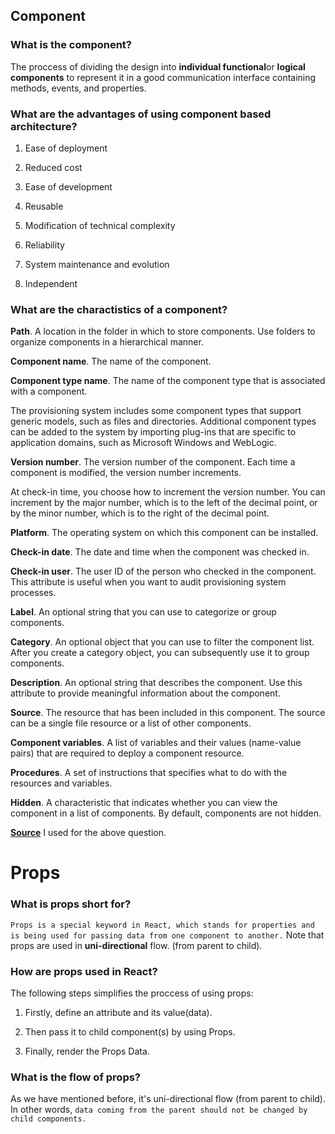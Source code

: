 
## **Component**

### What is the component?

The proccess of dividing the design into **individual functional**or **logical components** to represent it in a good communication interface containing methods, events, and properties. 


### What are the advantages of using component based architecture?

1. Ease of deployment 

2. Reduced cost 

3. Ease of development 

4. Reusable 

5. Modification of technical complexity 

6. Reliability

7. System maintenance and evolution 

8. Independent 

### What are the charactistics of a component? 

**Path**. A location in the folder in which to store components. Use folders to organize components in a hierarchical manner.

**Component name**. The name of the component.

**Component type name**. The name of the component type that is associated with a component. 

The provisioning system includes some component types that support generic models, such as files and directories. Additional component types can be added to the system by importing plug-ins that are specific to application domains, such as Microsoft Windows and WebLogic.

**Version number**. The version number of the component. Each time a component is modified, the version number increments.

At check-in time, you choose how to increment the version number. You can increment by the major number, which is to the left of the decimal point, or by the minor number, which is to the right of the decimal point.

**Platform**. The operating system on which this component can be installed.

**Check-in date**. The date and time when the component was checked in.

**Check-in user**. The user ID of the person who checked in the component. This attribute is useful when you want to audit provisioning system processes.

**Label**. An optional string that you can use to categorize or group components.

**Category**. An optional object that you can use to filter the component list. After you create a category object, you can subsequently use it to group components.

**Description**. An optional string that describes the component. Use this attribute to provide meaningful information about the component.

**Source**. The resource that has been included in this component. The source can be a single file resource or a list of other components.

**Component variables**. A list of variables and their values (name-value pairs) that are required to deploy a component resource. 

**Procedures**. A set of instructions that specifies what to do with the resources and variables.

**Hidden**. A characteristic that indicates whether you can view the component in a list of components. By default, components are not hidden.

[**Source**](https://docs.oracle.com/cd/E19636-01/819-1659/componentcharacteristics/index.html) I used for the above question.


# **Props**

### What is props short for?

`Props is a special keyword in React, which stands for properties and is being used for passing data from one component to another.` Note that props are used in **uni-directional** flow. (from parent to child).

### How are props used in React?

The following steps simplifies the proccess of using props:

1. Firstly, define an attribute and its value(data).

2. Then pass it to child component(s) by using Props.

3. Finally, render the Props Data.

### What is the flow of props?

As we have mentioned before, it's uni-directional flow (from parent to child). In other words, `data coming from the parent should not be changed by child components.`